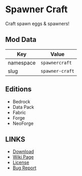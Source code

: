 # Spawner Craft

Craft spawn eggs & spawners!

## Mod Data

| Key       | Value           |
| --------- |-----------------|
| namespace | `spawnercraft`  |
| slug      | `spawner-craft` |

## Editions

- Bedrock
- Data Pack
- Fabric
- Forge
- NeoForge

## LINKS

- [Download](https://www.curseforge.com/minecraft-bedrock/addons/spawner-craft)
- [Wiki Page](https://docs.lpsmods.dev/spawner-craft/)
- [License](https://license.lpsmods.dev)
- [Bug Report](https://github.com/lpsmods/spawner-craft/issues)
